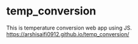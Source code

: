 # temp_conversion
This is temperature conversion web app using JS.
https://arshisaifi0912.github.io/temp_conversion/

